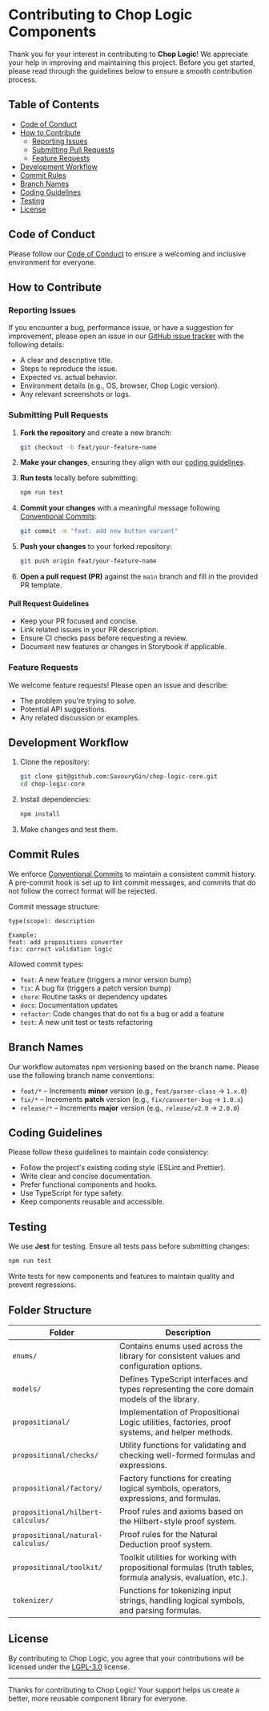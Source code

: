 # Contributing to Chop Logic Components

Thank you for your interest in contributing to **Chop Logic**! We appreciate your help in improving and maintaining this
project. Before you get started, please read through the guidelines below to ensure a smooth contribution process.

## Table of Contents

- [Code of Conduct](#code-of-conduct)
- [How to Contribute](#how-to-contribute)
  - [Reporting Issues](#reporting-issues)
  - [Submitting Pull Requests](#submitting-pull-requests)
  - [Feature Requests](#feature-requests)
- [Development Workflow](#development-workflow)
- [Commit Rules](#commit-rules)
- [Branch Names](#branch-names)
- [Coding Guidelines](#coding-guidelines)
- [Testing](#testing)
- [License](#license)

## Code of Conduct

Please follow our [Code of Conduct](CODE_OF_CONDUCT.md) to ensure a welcoming and inclusive environment for everyone.

## How to Contribute

### Reporting Issues

If you encounter a bug, performance issue, or have a suggestion for improvement, please open an issue in
our [GitHub issue tracker](https://github.com/SavouryGin/chop-logic-core/issues) with the following details:

- A clear and descriptive title.
- Steps to reproduce the issue.
- Expected vs. actual behavior.
- Environment details (e.g., OS, browser, Chop Logic version).
- Any relevant screenshots or logs.

### Submitting Pull Requests

1. **Fork the repository** and create a new branch:

   ```sh
   git checkout -b feat/your-feature-name
   ```

2. **Make your changes**, ensuring they align with our [coding guidelines](#coding-guidelines).

3. **Run tests** locally before submitting:

   ```sh
   npm run test
   ```

4. **Commit your changes** with a meaningful message
   following [Conventional Commits](https://www.conventionalcommits.org/):

   ```sh
   git commit -m "feat: add new button variant"
   ```

5. **Push your changes** to your forked repository:

   ```sh
   git push origin feat/your-feature-name
   ```

6. **Open a pull request (PR)** against the `main` branch and fill in the provided PR template.

#### Pull Request Guidelines

- Keep your PR focused and concise.
- Link related issues in your PR description.
- Ensure CI checks pass before requesting a review.
- Document new features or changes in Storybook if applicable.

### Feature Requests

We welcome feature requests! Please open an issue and describe:

- The problem you're trying to solve.
- Potential API suggestions.
- Any related discussion or examples.

## Development Workflow

1. Clone the repository:

   ```sh
   git clone git@github.com:SavouryGin/chop-logic-core.git
   cd chop-logic-core
   ```

2. Install dependencies:

   ```sh
   npm install
   ```

3. Make changes and test them.

## Commit Rules

We enforce [Conventional Commits](https://www.conventionalcommits.org/) to maintain a consistent commit history. A
pre-commit hook is set up to lint commit messages, and commits that do not follow the correct format will be rejected.

Commit message structure:

```
type(scope): description

Example:
feat: add propositions converter
fix: correct validation logic
```

Allowed commit types:

- `feat`: A new feature (triggers a minor version bump)
- `fix`: A bug fix (triggers a patch version bump)
- `chore`: Routine tasks or dependency updates
- `docs`: Documentation updates
- `refactor`: Code changes that do not fix a bug or add a feature
- `test`: A new unit test or tests refactoring

## Branch Names

Our workflow automates npm versioning based on the branch name. Please use the following branch name conventions:

- `feat/*` – Increments **minor** version (e.g., `feat/parser-class` → `1.x.0`)
- `fix/*` – Increments **patch** version (e.g., `fix/converter-bug` → `1.0.x`)
- `release/*` – Increments **major** version (e.g., `release/v2.0` → `2.0.0`)

## Coding Guidelines

Please follow these guidelines to maintain code consistency:

- Follow the project's existing coding style (ESLint and Prettier).
- Write clear and concise documentation.
- Prefer functional components and hooks.
- Use TypeScript for type safety.
- Keep components reusable and accessible.

## Testing

We use **Jest** for testing. Ensure all tests pass before submitting changes:

```sh
npm run test
```

Write tests for new components and features to maintain quality and prevent regressions.

## Folder Structure

| Folder                            | Description                                                                                                   |
| --------------------------------- | ------------------------------------------------------------------------------------------------------------- |
| `enums/`                          | Contains enums used across the library for consistent values and configuration options.                       |
| `models/`                         | Defines TypeScript interfaces and types representing the core domain models of the library.                   |
| `propositional/`                  | Implementation of Propositional Logic utilities, factories, proof systems, and helper methods.                |
| `propositional/checks/`           | Utility functions for validating and checking well-formed formulas and expressions.                           |
| `propositional/factory/`          | Factory functions for creating logical symbols, operators, expressions, and formulas.                         |
| `propositional/hilbert-calculus/` | Proof rules and axioms based on the Hilbert-style proof system.                                               |
| `propositional/natural-calculus/` | Proof rules for the Natural Deduction proof system.                                                           |
| `propositional/toolkit/`          | Toolkit utilities for working with propositional formulas (truth tables, formula analysis, evaluation, etc.). |
| `tokenizer/`                      | Functions for tokenizing input strings, handling logical symbols, and parsing formulas.                       |

## License

By contributing to Chop Logic, you agree that your contributions will be licensed under the [LGPL-3.0](LICENSE) license.

---

Thanks for contributing to Chop Logic! Your support helps us create a better, more reusable component library for
everyone.
